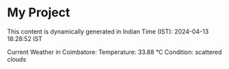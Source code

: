 # My Project

This content is dynamically generated in Indian Time (IST): 2024-04-13 18:28:52 IST


Current Weather in Coimbatore:
Temperature: 33.88 °C
Condition: scattered clouds
